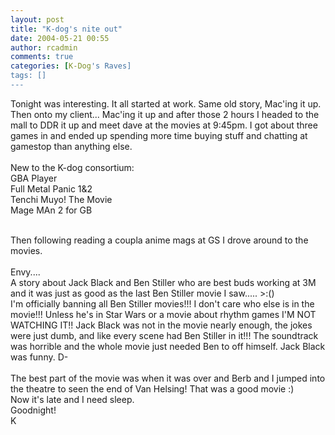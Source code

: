 ```yaml
---
layout: post
title: "K-dog's nite out"
date: 2004-05-21 00:55
author: rcadmin
comments: true
categories: [K-Dog's Raves]
tags: []
---
```

Tonight was interesting.  It all started at work.  Same old story, Mac'ing it up.  Then onto my client... Mac'ing it up and after those 2 hours I headed to the mall to DDR it up and meet dave at the movies at 9:45pm.  I got about three games in and ended up spending more time buying stuff and chatting at gamestop than anything else.  
<br />
New to the K-dog consortium:
<br />
GBA Player
<br />
Full Metal Panic 1&2
<br />
Tenchi Muyo! The Movie
<br />
Mage MAn 2 for GB
<br />

<br />
Then following reading a coupla anime mags at GS I drove around to the movies.
<br />

<br />
Envy....
<br />
A story about Jack Black and Ben Stiller who are best buds working at 3M and it was just as good as the last Ben Stiller movie I saw..... >:()
<br />
I'm officially banning all Ben Stiller movies!!!  I don't care who else is in the movie!!!  Unless he's in Star Wars or a movie about rhythm games I'M NOT WATCHING IT!!  Jack Black was not in the movie nearly enough, the jokes were just dumb, and like every scene had Ben Stiller in it!!! The soundtrack was horrible and the whole movie just needed Ben to off himself.  Jack Black was funny. D-
<br />

<br />
The best part of the movie was when it was over and Berb and I jumped into the theatre to seen the end of Van Helsing!  That was a good movie :)
<br />
Now it's late and I need sleep.
<br />
Goodnight!
<br />
K  
<br />

